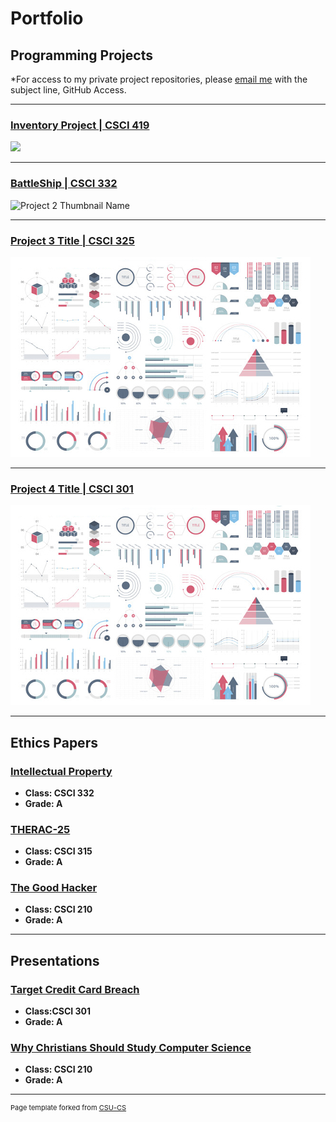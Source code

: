 Portfolio
=========

Programming Projects
--------------------

*For access to my private project repositories, please [email me](mailto:kttyler@csustudent.net?subject=GitHub%20Access) with the subject line, GitHub Access.

---
### [Inventory Project | CSCI 419](project1)

![](picture1.png)

---
### [BattleShip | CSCI 332](project1)

![Project 2 Thumbnail Name]()

---
### [Project 3 Title | CSCI 325](project1)

![Project 3 Thumbnail Name](images/dummy_thumbnail.jpg)

---
### [Project 4 Title | CSCI 301](project1)

![Project 4 Thumbnail Name](images/dummy_thumbnail.jpg)

---

Ethics Papers
-------------

### [Intellectual Property](https://csustudentnet-my.sharepoint.com/:w:/r/personal/kttyler_csustudent_net/Documents/ethics%20paper%20applied%20networkin.docx?d=we13ace9f5c414fadaf3dcadc5f4c9279&csf=1&web=1&e=9EaHE5)

-   **Class: CSCI 332**  
-   **Grade: A**

### [THERAC-25](https://csustudentnet-my.sharepoint.com/:w:/r/personal/kttyler_csustudent_net/Documents/ethics2020%20csci315.docx?d=wc4c06903e9eb4d059bf18d7336155fe5&csf=1&web=1&e=aSjfRwpdf)

-   **Class: CSCI 315** 
-   **Grade: A**

### [The Good Hacker](https://csustudentnet-my.sharepoint.com/:w:/r/personal/kttyler_csustudent_net/Documents/Assignment%206%20Ethics%20Paper%20Tyler.docx?d=w70232dcbfe52416890882ebf8aaf9994&csf=1&web=1&e=tJw5pipdf)

-   **Class: CSCI 210** 
-   **Grade: A**

---

Presentations
-------------

### [Target Credit Card Breach](https://csustudentnet-my.sharepoint.com/:p:/r/personal/kttyler_csustudent_net/Documents/project.pptx?d=w78c6bb54e77d4daf893c1ff0ae846a3d&csf=1&web=1&e=KorYof)

- **Class:CSCI 301** 
- **Grade: A**


### [Why Christians Should Study Computer Science](https://csustudentnet-my.sharepoint.com/:p:/r/personal/kttyler_csustudent_net/Documents/intro%20to%20comp%20sci.pptx?d=wbdb91b75e5a64f8288167b49942ac77b&csf=1&web=1&e=qD1i21)

- **Class: CSCI 210** 
- **Grade: A**

---

<p style="font-size:11px">Page template forked from <a href="https://github.com/csu-cs/csci-portfolio">CSU-CS</a></p>
<!-- Remove above link if you don't want to attributive -->
